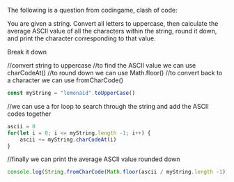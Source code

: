 [category]: <> (Coding)
[date]: <> (2023/03/15)
[title]: <> (Codingame Question 1)

The following is a question from codingame, clash of code:

You are given a string. Convert all letters to uppercase, then calculate the average ASCII value of all the characters within the string, round it down, and print the character corresponding to that value.

Break it down

//convert string to uppercase
//to find the ASCII value we can use charCodeAt()
//to round down we can use Math.floor()
//to convert back to a character we can use fromCharCode()

```javascript
const myString = "lemonaid".toUpperCase()
```

//we can use a for loop to search through the string and add the ASCII codes together

```javascript
ascii = 0
for(let i = 0; i <= myString.length -1; i++) {
    ascii += myString.charCodeAt(i)
}
```
//finally we can print the average ASCII value rounded down

```javascript
console.log(String.fromCharCode(Math.floor(ascii / myString.length -1)))
```
